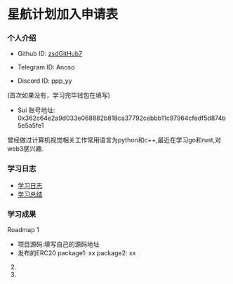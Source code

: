 # 星航计划加入申请表

### 个人介绍

* Github ID: [zsdGitHub7](https://github.com/zsdGitHub7)

* Telegram ID: Anoso

* Discord ID: ppp_yy

(首次如果没有，学习完毕钱包在填写)
* Sui 账号地址: 0x362c64e2a9d033e068882b818ca37792cebbb11c97964cfedf5d874b5e5a5fe1

曾经做过计算机视觉相关工作常用语言为python和c++,最近在学习go和rust,对web3感兴趣.

### 学习日志

- [学习日志](journal.md)
- [学习总结](summary.md)

### 学习成果

Roadmap  1  
- 项目源码:填写自己的源码地址
- 发布的ERC20
package1: xx
package2: xx


2.


3. 

